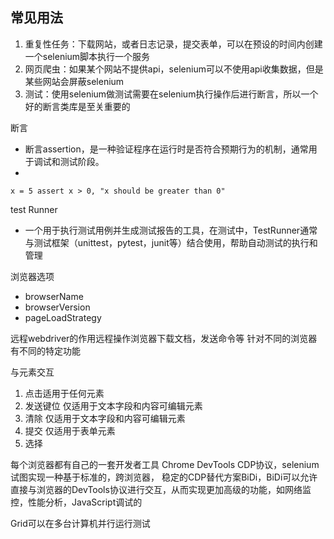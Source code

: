 ## 常见用法
1. 重复性任务：下载网站，或者日志记录，提交表单，可以在预设的时间内创建一个selenium脚本执行一个服务
2. 网页爬虫：如果某个网站不提供api，selenium可以不使用api收集数据，但是某些网站会屏蔽selenium
3. 测试：使用selenium做测试需要在selenium执行操作后进行断言，所以一个好的断言类库是至关重要的

断言
- 断言assertion，是一种验证程序在运行时是否符合预期行为的机制，通常用于调试和测试阶段。
- 
`x = 5
assert x > 0, "x should be greater than 0"`

test Runner
- 一个用于执行测试用例并生成测试报告的工具，在测试中，TestRunner通常与测试框架（unittest，pytest，junit等）结合使用，帮助自动测试的执行和管理

浏览器选项
- browserName
- browserVersion
- pageLoadStrategy

远程webdriver的作用远程操作浏览器下载文档，发送命令等
针对不同的浏览器有不同的特定功能


与元素交互
1. 点击适用于任何元素
2. 发送键位 仅适用于文本字段和内容可编辑元素
3. 清除 仅适用于文本字段和内容可编辑元素
4. 提交 仅适用于表单元素
5. 选择 

每个浏览器都有自己的一套开发者工具 Chrome DevTools CDP协议，selenium
试图实现一种基于标准的，跨浏览器， 稳定的CDP替代方案BiDi，BiDi可以允许直接与浏览器的DevTools协议进行交互，从而实现更加高级的功能，如网络监控，性能分析，JavaScript调试的

Grid可以在多台计算机并行运行测试